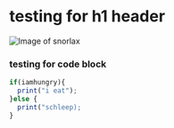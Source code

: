 # testing for h1 header
![Image of snorlax](https://assets.pokemon.com/assets/cms2/img/pokedex/full/143.png)

### testing for code block
```javascript
if(iamhungry){
  print("i eat");
}else {
  print("schleep);
}
```

